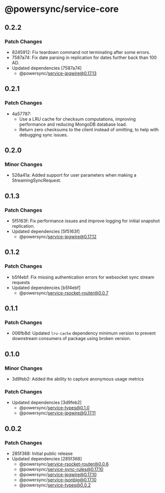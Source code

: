 # @powersync/service-core

## 0.2.2

### Patch Changes

- 8245912: Fix teardown command not terminating after some errors.
- 7587a74: Fix date parsing in replication for dates further back than 100 AD.
- Updated dependencies [7587a74]
  - @powersync/service-jpgwire@0.17.13

## 0.2.1

### Patch Changes

- 4a57787:
  - Use a LRU cache for checksum computations, improving performance and reducing MongoDB database load.
  - Return zero checksums to the client instead of omitting, to help with debugging sync issues.

## 0.2.0

### Minor Changes

- 526a41a: Added support for user parameters when making a StreamingSyncRequest.

## 0.1.3

### Patch Changes

- 5f5163f: Fix performance issues and improve logging for initial snapshot replication.
- Updated dependencies [5f5163f]
  - @powersync/service-jpgwire@0.17.12

## 0.1.2

### Patch Changes

- b5f4ebf: Fix missing authentication errors for websocket sync stream requests
- Updated dependencies [b5f4ebf]
  - @powersync/service-rsocket-router@0.0.7

## 0.1.1

### Patch Changes

- 006fb8d: Updated `lru-cache` dependency minimum version to prevent downstream consumers of package using broken version.

## 0.1.0

### Minor Changes

- 3d9feb2: Added the ability to capture anonymous usage metrics

### Patch Changes

- Updated dependencies [3d9feb2]
  - @powersync/service-types@0.1.0
  - @powersync/service-jpgwire@0.17.11

## 0.0.2

### Patch Changes

- 285f368: Initial public release
- Updated dependencies [285f368]
  - @powersync/service-rsocket-router@0.0.6
  - @powersync/service-sync-rules@0.17.10
  - @powersync/service-jpgwire@0.17.10
  - @powersync/service-jsonbig@0.17.10
  - @powersync/service-types@0.0.2
